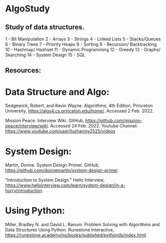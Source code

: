 # AlgoStudy
## Study of data structures.


1 - Bit Manipulation
2 - Arrays
3 - Strings 
4 - Linked Lists 
5 - Stacks/Queues 
6 - Binary Trees
7 - Priority Heaps
8 - Sorting
9 - Recursion/ Backtracking
10 - Hashmap/ Hashset
11 - Dynamic Programming
12 - Greedy
13 - Graphs/ Searching
14 - System Design 
15 - SQL  


## Resources:


# Data Structure and Algo: 

Sedgewick, Robert, and Kevin Wayne. Algorithms, 4th Edition. Princeton University, 
https://algs4.cs.princeton.edu/home/. Accessed 2 Feb. 2022.

Mission Peace. Interview Wiki. GitHub, https://github.com/mission-peace/interview/wiki. Accessed 24 Feb. 2022.
Youtube Channel: https://www.youtube.com/user/tusharroy2525/videos


# System Design:

Martin, Donne. System Design Primer. GitHub, https://github.com/donnemartin/system-design-primer.

"Introduction to System Design." Hello Interview, https://www.hellointerview.com/learn/system-design/in-a-hurry/introduction.


# Using Python:

Miller, Bradley N. and David L. Ranum. Problem Solving with Algorithms and Data Structures Using Python. Runestone Interactive,
https://runestone.academy/ns/books/published/pythonds/index.html.

